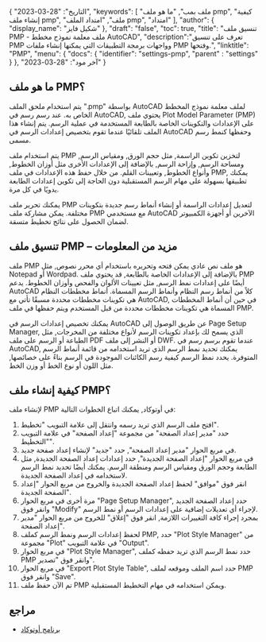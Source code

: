 {
"التاريخ": "28-03-2023",
  "keywords": [
"ملف بمب",
"ما هو ملف pmp",
"كيفية إنشاء ملف pmp",
"ملف",
"امتداد الملف pmp",
"امتداد"
],
  "author": {
"display_name": "شكيل فايز"
},
"draft": "false",
"toc": true,
"title": "تنسيق ملف PMP - ملف معلمة نموذج مخطط AutoCAD",
  "description":"تعرف على تنسيق PMP وواجهات برمجة التطبيقات التي يمكنها إنشاء ملفات PMP وفتحها.",
"linktitle": "PMP",
  "menu": {
    "docs": {
      "identifier": "settings-pmp",
"parent" : "settings"
}
},
"آخر مود": "28-03-2023"
}

## ما هو ملف PMP؟

يتم استخدام ملحق الملف ".pmp" بواسطة AutoCAD لملف معلمة نموذج المخطط الخاص به. عند رسم رسم في AutoCAD, يحتوي ملف Plot Model Parameter (PMP) على الإعدادات والتكوينات الخاصة بالطابعة المستخدمة في عملية الرسم. يتم إنشاء هذا الملف تلقائيًا عندما تقوم بتخصيص إعدادات الرسم في AutoCAD وحفظها كنمط رسم مسمى.

يتم استخدام ملف PMP لتخزين تكوين الراسمة, مثل حجم الورق, ومقياس الرسم, ومساحة الرسم, وإزاحة الرسم, بالإضافة إلى الإعدادات الأخرى مثل أوزان الخطوط, وأنواع الخطوط, وتعيينات القلم. من خلال حفظ هذه الإعدادات في ملف PMP, يمكنك تطبيقها بسهولة على مهام الرسم المستقبلية دون الحاجة إلى تكوين إعدادات الطابعة يدويًا في كل مرة.

يمكنك تحرير ملف PMP لتعديل إعدادات الراسمة أو إنشاء أنماط رسم جديدة بتكوينات مختلفة. يمكن مشاركة ملف PMP مع مستخدمي AutoCAD الآخرين أو أجهزة الكمبيوتر لضمان الحصول على نتائج تخطيط متسقة.

## تنسيق ملف PMP – مزيد من المعلومات

ملف PMP هو ملف نص عادي يمكن فتحه وتحريره باستخدام أي محرر نصوص, مثل Notepad أو Wordpad. بالإضافة إلى الإعدادات الخاصة بالطابعة, قد يحتوي ملف PMP أيضًا على إعدادات نمط الرسم, مثل تعيينات الألوان والفحص وأوزان الخطوط. يدعم AutoCAD كلاً من أنماط رسم النظام وأنماط الرسم المسماة. أنماط مخططات النظام هي تكوينات مخططات محددة مسبقًا تأتي مع AutoCAD, في حين أن أنماط المخططات المسماة هي تكوينات مخططات محددة من قبل المستخدم ويتم حفظها في ملف PMP.

يمكنك تخصيص إعدادات الرسم في AutoCAD عن طريق الوصول إلى Page Setup Manager, الذي يسمح لك بإعداد تكوينات الرسم لأنواع مختلفة من المخرجات, مثل الطباعة أو الرسم على ملف PDF أو النشر إلى ملف DWF. عندما تقوم برسم رسم في AutoCAD, يمكنك تحديد نمط الرسم الذي تريد استخدامه من قائمة أنماط الرسم المتوفرة. يحدد نمط الرسم كيفية رسم الكائنات الموجودة في الرسم بناءً على خصائصها, مثل اللون أو نوع الخط أو وزن الخط.

## كيفية إنشاء ملف PMP؟

لإنشاء ملف PMP في أوتوكاد, يمكنك اتباع الخطوات التالية:

1. افتح ملف الرسم الذي تريد رسمه وانتقل إلى علامة التبويب "تخطيط".
2. حدد "مدير إعداد الصفحة" من مجموعة "إعداد الصفحة" في علامة التبويب "التخطيط".
3. في مربع الحوار "مدير إعداد الصفحة", حدد "جديد" لإنشاء إعداد صفحة جديد.
4. في مربع الحوار "إعداد الصفحة الجديدة", حدد إعدادات إعداد الصفحة الجديدة, مثل الطابعة وحجم الورق ومقياس الرسم ومنطقة الرسم. يمكنك أيضًا تحديد نمط الرسم لاستخدامه في إعداد الصفحة الجديدة.
5. انقر فوق "موافق" لحفظ إعداد الصفحة الجديدة والخروج من مربع الحوار "إعداد الصفحة الجديدة".
6. مرة أخرى في مربع الحوار "Page Setup Manager", حدد إعداد الصفحة الجديد وانقر فوق "Modify" لإجراء أي تعديلات إضافية على إعدادات الرسم أو نمط الرسم.
7. بمجرد إجراء كافة التغييرات اللازمة, انقر فوق "إغلاق" للخروج من مربع الحوار "مدير إعداد الصفحة".
8. لحفظ إعدادات الرسم ونمط الرسم كملف PMP, حدد "Plot Style Manager" من مجموعة "Plot" في علامة التبويب "Output".
9. في مربع الحوار "Plot Style Manager", حدد نمط الرسم الذي تريد حفظه كملف PMP وانقر فوق "تصدير".
10. في مربع الحوار "Export Plot Style Table", حدد اسم الملف وموقعه لملف PMP وانقر فوق "Save".
11. تم الآن حفظ ملف PMP ويمكن استخدامه في مهام التخطيط المستقبلية.

## مراجع
* [برنامج أوتوكاد](https://en.wikipedia.org/wiki/AutoCAD)


